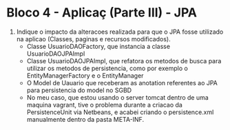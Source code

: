 # Bloco 4 - Aplicaç (Parte III) - JPA

1. Indique o impacto da alteracoes realizada para que o JPA fosse utilizado na aplicao (Classes, paginas e recursos modificados).
	- Classe UsuarioDAOFactory, que instancia a classe UsuarioDAOJPAImpl
	- Classe UsuarioDAOJPAImpl, que refatora os metodos de busca para utilizar os metodos de persistencia, como por exemplo o EntityManagerFactory e o EntityManager
	- O Model de Uauario que receberam as anotation referentes ao JPA para persistencia do model no SGBD
    - No meu caso, que estou usando o server tomcat dentro de uma maquina vagrant, tive o problema durante a criacao da PersistenceUnit via Netbeans, e acabei criando o persistence.xml manualmente dentro da pasta META-INF.
